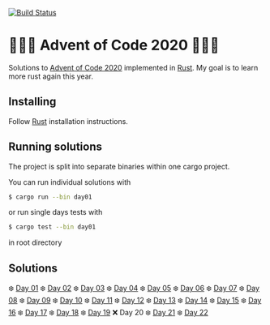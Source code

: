 [![Build Status](https://travis-ci.org/Cadiac/adventofcode.svg?branch=2020)](https://travis-ci.org/Cadiac/adventofcode)

# 🎄🎄🎄 Advent of Code 2020 🎄🎄🎄  

Solutions to [Advent of Code 2020](https://adventofcode.com/) implemented in [Rust](https://www.rust-lang.org).
My goal is to learn more rust again this year.

## Installing

Follow [Rust](https://www.rust-lang.org/en-US/install.html) installation instructions.

## Running solutions

The project is split into separate binaries within one cargo project.

You can run individual solutions with

```bash
$ cargo run --bin day01
```

or run single days tests with

```bash
$ cargo test --bin day01
```

in root directory

## Solutions

❄️ [Day 01](src/bin/day01.rs)
❄️ [Day 02](src/bin/day02.rs)
❄️ [Day 03](src/bin/day03.rs)
❄️ [Day 04](src/bin/day04.rs)
❄️ [Day 05](src/bin/day05.rs)
❄️ [Day 06](src/bin/day06.rs)
❄️ [Day 07](src/bin/day07.rs)
❄️ [Day 08](src/bin/day08.rs)
❄️ [Day 09](src/bin/day09.rs)
❄️ [Day 10](src/bin/day10.rs)
❄️ [Day 11](src/bin/day11.rs)
❄️ [Day 12](src/bin/day12.rs)
❄️ [Day 13](src/bin/day13.rs)
❄️ [Day 14](src/bin/day14.rs)
❄️ [Day 15](src/bin/day15.rs)
❄️ [Day 16](src/bin/day16.rs)
❄️ [Day 17](src/bin/day17.rs)
❄️ [Day 18](src/bin/day18.rs)
❄️ [Day 19](src/bin/day19.rs)
❌ Day 20
❄️ [Day 21](src/bin/day21.rs)
❄️ [Day 22](src/bin/day22.rs)